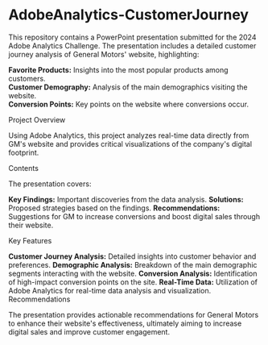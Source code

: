 # AdobeAnalytics-CustomerJourney

This repository contains a PowerPoint presentation submitted for the 2024 Adobe Analytics Challenge. The presentation includes a detailed customer journey analysis of General Motors' website, highlighting:

**Favorite Products:** Insights into the most popular products among customers.
<br>
**Customer Demography:** Analysis of the main demographics visiting the website.
<br>
**Conversion Points:** Key points on the website where conversions occur.

Project Overview

Using Adobe Analytics, this project analyzes real-time data directly from GM's website and provides critical visualizations of the company's digital footprint.

Contents

The presentation covers:

**Key Findings:** Important discoveries from the data analysis.
**Solutions:** Proposed strategies based on the findings.
**Recommendations:** Suggestions for GM to increase conversions and boost digital sales through their website.

Key Features

**Customer Journey Analysis:** Detailed insights into customer behavior and preferences.
**Demographic Analysis:** Breakdown of the main demographic segments interacting with the website.
**Conversion Analysis:** Identification of high-impact conversion points on the site.
**Real-Time Data:** Utilization of Adobe Analytics for real-time data analysis and visualization.
Recommendations

The presentation provides actionable recommendations for General Motors to enhance their website's effectiveness, ultimately aiming to increase digital sales and improve customer engagement.

